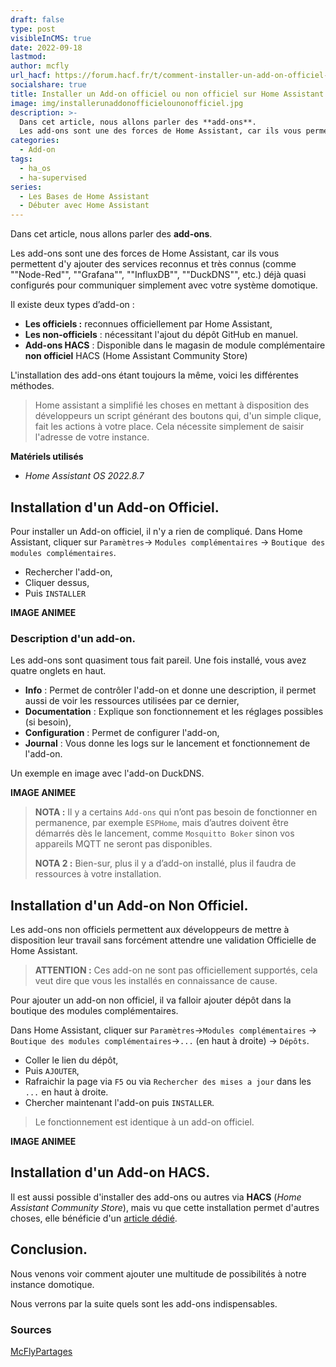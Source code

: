```yaml
---
draft: false
type: post
visibleInCMS: true
date: 2022-09-18
lastmod: 
author: mcfly
url_hacf: https://forum.hacf.fr/t/comment-installer-un-add-on-officiel-et-non-officiel/2071/
socialshare: true
title: Installer un Add-on officiel ou non officiel sur Home Assistant
image: img/installerunaddonofficielounonofficiel.jpg
description: >-
  Dans cet article, nous allons parler des **add-ons**.
  Les add-ons sont une des forces de Home Assistant, car ils vous permettent d'y ajouter des services reconnus et très connus (comme Node-Red, Grafana, InfluxDB, DuckDNS, etc.) déjà quasi configurés pour communiquer simplement avec votre système domotique.
categories:
  - Add-on
tags:
  - ha_os
  - ha-supervised
series:
  - Les Bases de Home Assistant
  - Débuter avec Home Assistant
---
```

Dans cet article, nous allons parler des **add-ons**.

Les add-ons sont une des forces de Home Assistant, car ils vous permettent d'y ajouter des services reconnus et très connus (comme ""Node-Red"", ""Grafana"", ""InfluxDB"", ""DuckDNS"", etc.) déjà quasi configurés pour communiquer simplement avec votre système domotique.

Il existe deux types d’add-on :

* **Les officiels :** reconnues officiellement par Home Assistant,
* **Les non-officiels** : nécessitant l'ajout du dépôt GitHub en manuel.
* **Add-ons HACS** : Disponible dans le magasin de module complémentaire **non officiel** HACS (Home Assistant Community Store)

L'installation des add-ons étant toujours la même, voici les différentes méthodes.

> Home assistant a simplifié les choses en mettant à disposition des développeurs un script générant des boutons qui, d'un simple clique, fait les actions à votre place. Cela nécessite simplement de saisir l'adresse de votre instance.

**Matériels utilisés**

* *Home Assistant OS 2022.8.7*

## Installation d'un Add-on Officiel.

Pour installer un Add-on officiel, il n'y a rien de compliqué.
Dans Home Assistant, cliquer sur `Paramètres`-&gt; `Modules complémentaires` -&gt; `Boutique des modules complémentaires`.

* Rechercher l'add-on,
* Cliquer dessus,
* Puis `INSTALLER`

**IMAGE ANIMEE**

### Description d'un add-on.

Les add-ons sont quasiment tous fait pareil.
Une fois installé, vous avez quatre onglets en haut.

* **Info** : Permet de contrôler l'add-on et donne une description, il permet aussi de voir les ressources utilisées par ce dernier,
* **Documentation** : Explique son fonctionnement et les réglages possibles (si besoin),
* **Configuration** : Permet de configurer l'add-on,
* **Journal** : Vous donne les logs sur le lancement et fonctionnement de l'add-on.

Un exemple en image avec l'add-on DuckDNS.

**IMAGE ANIMEE**

> **NOTA :** Il y a certains `Add-ons`  qui n’ont pas besoin de fonctionner en permanence, par exemple `ESPHome`, mais d’autres doivent être démarrés dès le lancement, comme `Mosquitto Boker`  sinon vos appareils MQTT ne seront pas disponibles.
>
> **NOTA 2 :**  Bien-sur, plus il y a d’add-on installé, plus il faudra de ressources à votre installation.

## Installation d'un Add-on Non Officiel.

Les add-ons non officiels permettent aux développeurs de mettre à disposition leur travail sans forcément attendre une validation Officielle de Home Assistant.

> **ATTENTION :** Ces add-on ne sont pas officiellement supportés, cela veut dire que vous les installés en connaissance de cause. 

Pour ajouter un add-on non officiel, il va falloir ajouter  dépôt dans la boutique des modules complémentaires.

Dans Home Assistant, cliquer sur `Paramètres`->`Modules complémentaires` -> `Boutique des modules complémentaires`->`...` (en haut à droite) -> `Dépôts`.

* Coller le lien du dépôt,
* Puis `AJOUTER`,
* Rafraichir la page via `F5` ou via `Rechercher des mises a jour` dans les `...` en haut à droite.
* Chercher maintenant l'add-on puis `INSTALLER`.

> Le fonctionnement est identique à un add-on officiel.

**IMAGE ANIMEE**

## Installation d'un Add-on HACS.

Il est aussi possible d'installer des add-ons ou autres via **HACS** (*Home Assistant Community Store*), mais vu que cette installation permet d'autres choses, elle bénéficie d'un [article dédié](blog/installer-hacs-sur-home-assistant-et-profiter-dun-magasin-alternatif/).

## Conclusion.

Nous venons voir comment ajouter une multitude de possibilités à notre instance domotique.

Nous verrons par la suite quels sont les add-ons indispensables.

### Sources

[McFlyPartages](https://mcflypartages.fr/articles/ha_addon/)